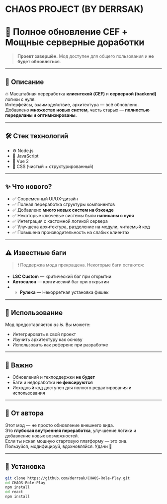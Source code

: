 # CHAOS PROJECT (BY DERRSAK)

# 🚀 Полное обновление CEF + Мощные серверные доработки

> **Проект завершён.** Мод доступен для общего пользования и **не будет обновляться**.

---

## 🧩 Описание

🔥 Масштабная переработка **клиентской (CEF)** и **серверной (backend)** логики с нуля.  
Интерфейсы, взаимодействие, архитектура — всё обновлено.  
Добавлено **множество новых систем**, часть старых — **полностью переделаны и оптимизированы**.

---

## 🛠 Стек технологий

- ⚙️ Node.js  
- 🧠 JavaScript  
- 🎨 Vue 2  
- 💅 CSS (чистый + структурированный)

---

## ✨ Что нового?
 
- ✅ Современный UI/UX-дизайн  
- ✅ Полная переработка структуры компонентов  
- ✅ Добавлено **много новых систем на бэкенде**  
- ✅ Некоторые ключевые системы были **написаны с нуля**  
- ✅ Интеграция с кастомной логикой сервера  
- ✅ Улучшена архитектура, разделение на модули, читаемый код  
- ✅ Повышена производительность на слабых клиентах

---

## ⚠️ Известные баги

> ❗ Поддержка мода прекращена. Некоторые баги остаются:

- **LSC Custom** — критический баг при открытии
- **Автосалон** — критический баг при открытии
- - **Рулека** — Некорретная установка фишек

---

## 📎 Использование

Мод предоставляется *as is*. Вы можете:

- Интегрировать в свой проект
- Изучить архитектуру как основу
- Использовать как референс при разработке

---

## 🛑 Важно

- Обновлений и техподдержки **не будет**
- Баги и недоработки **не фиксируются**
- Исходный код доступен для полного редактирования и использования

---

## 💬 От автора

Этот мод — не просто обновление внешнего вида.  
Это **глубокая внутренняя переработка**, улучшение логики и добавление новых возможностей.  
Если ты искал мощную стартовую платформу — это она.  
Пользуйся, модифицируй, вдохновляйся. Удачи 🚀

---

## 📂 Установка

```bash
git clone https://github.com/derrsak/CHAOS-Role-Play.git
cd CHAOS-Role-Play
npm install
cd react
npm install

